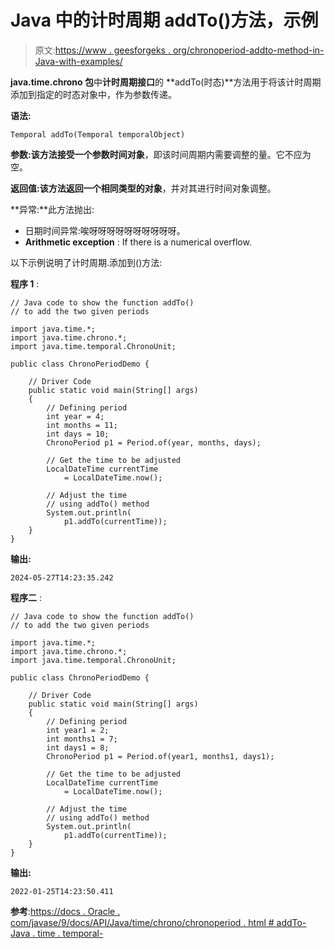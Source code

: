 # Java 中的计时周期 addTo()方法，示例

> 原文:[https://www . geesforgeks . org/chronoperiod-addto-method-in-Java-with-examples/](https://www.geeksforgeeks.org/chronoperiod-addto-method-in-java-with-examples/)

**java.time.chrono 包**中**计时周期接口**的 **addTo(时态)**方法用于将该计时周期添加到指定的时态对象中，作为参数传递。

**语法:**

```
Temporal addTo(Temporal temporalObject)

```

**参数:**该方法接受一个参数**时间对象**，即该时间周期内需要调整的量。它不应为空。

**返回值:**该方法返回一个相同类型的**对象**，并对其进行时间对象调整。

**异常:**此方法抛出:

*   日期时间异常:唉呀呀呀呀呀呀呀呀呀呀。
*   **Arithmetic exception** : If there is a numerical overflow.

以下示例说明了计时周期.添加到()方法:

**程序 1** :

```
// Java code to show the function addTo()
// to add the two given periods

import java.time.*;
import java.time.chrono.*;
import java.time.temporal.ChronoUnit;

public class ChronoPeriodDemo {

    // Driver Code
    public static void main(String[] args)
    {
        // Defining period
        int year = 4;
        int months = 11;
        int days = 10;
        ChronoPeriod p1 = Period.of(year, months, days);

        // Get the time to be adjusted
        LocalDateTime currentTime
            = LocalDateTime.now();

        // Adjust the time
        // using addTo() method
        System.out.println(
            p1.addTo(currentTime));
    }
}
```

**输出:**

```
2024-05-27T14:23:35.242

```

**程序二** :

```
// Java code to show the function addTo()
// to add the two given periods

import java.time.*;
import java.time.chrono.*;
import java.time.temporal.ChronoUnit;

public class ChronoPeriodDemo {

    // Driver Code
    public static void main(String[] args)
    {
        // Defining period
        int year1 = 2;
        int months1 = 7;
        int days1 = 8;
        ChronoPeriod p1 = Period.of(year1, months1, days1);

        // Get the time to be adjusted
        LocalDateTime currentTime
            = LocalDateTime.now();

        // Adjust the time
        // using addTo() method
        System.out.println(
            p1.addTo(currentTime));
    }
}
```

**输出:**

```
2022-01-25T14:23:50.411

```

**参考**:[https://docs . Oracle . com/javase/9/docs/API/Java/time/chrono/chronoperiod . html # addTo-Java . time . temporal-](https://docs.oracle.com/javase/9/docs/api/java/time/chrono/ChronoPeriod.html#addTo-java.time.temporal.Temporal-)